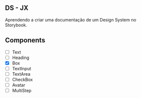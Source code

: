 ## DS - JX

Aprendendo a criar uma documentação de um Design System no Storybook.

## Components

- [ ] Text
- [ ] Heading
- [x] Box
- [ ] TextInput
- [ ] TextArea
- [ ] CheckBox
- [ ] Avatar
- [ ] MultiStep
